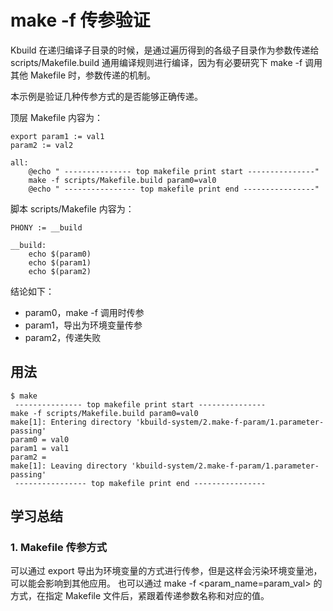 # make -f 传参验证

Kbuild 在递归编译子目录的时候，是通过遍历得到的各级子目录作为参数传递给 scripts/Makefile.build 通用编译规则进行编译，因为有必要研究下 make -f 调用其他 Makefile 时，参数传递的机制。

本示例是验证几种传参方式的是否能够正确传递。

顶层 Makefile 内容为：

```
export param1 := val1
param2 := val2

all:
	@echo " --------------- top makefile print start ---------------"
	make -f scripts/Makefile.build param0=val0
	@echo " ---------------- top makefile print end ----------------"
```

脚本 scripts/Makefile 内容为：

```
PHONY := __build

__build: 
	echo $(param0)
	echo $(param1)
	echo $(param2)
```

结论如下：

- param0，make -f 调用时传参
- param1，导出为环境变量传参
- param2，传递失败

## 用法

```
$ make
 --------------- top makefile print start ---------------
make -f scripts/Makefile.build param0=val0
make[1]: Entering directory 'kbuild-system/2.make-f-param/1.parameter-passing'
param0 = val0
param1 = val1
param2 = 
make[1]: Leaving directory 'kbuild-system/2.make-f-param/1.parameter-passing'
 ---------------- top makefile print end ----------------
```

## 学习总结

### 1. Makefile 传参方式

可以通过 export 导出为环境变量的方式进行传参，但是这样会污染环境变量池，可以能会影响到其他应用。
也可以通过 make -f <makefile> <param_name=param_val> 的方式，在指定 Makefile 文件后，紧跟着传递参数名称和对应的值。
